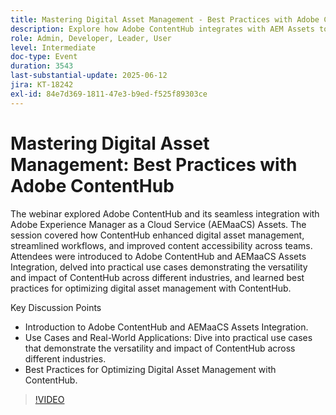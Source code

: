 ```yaml
---
title: Mastering Digital Asset Management - Best Practices with Adobe ContentHub
description: Explore how Adobe ContentHub integrates with AEM Assets to streamline workflows, boost access, and improve asset management across teams and industries.
role: Admin, Developer, Leader, User
level: Intermediate
doc-type: Event
duration: 3543
last-substantial-update: 2025-06-12
jira: KT-18242
exl-id: 84e7d369-1811-47e3-b9ed-f525f89303ce
---
```

# Mastering Digital Asset Management: Best Practices with Adobe ContentHub

The webinar explored Adobe ContentHub and its seamless integration with Adobe Experience Manager as a Cloud Service (AEMaaCS) Assets. The session covered how ContentHub enhanced digital asset management, streamlined workflows, and improved content accessibility across teams. Attendees were introduced to Adobe ContentHub and AEMaaCS Assets Integration, delved into practical use cases demonstrating the versatility and impact of ContentHub across different industries, and learned best practices for optimizing digital asset management with ContentHub.

Key Discussion Points

* Introduction to Adobe ContentHub and AEMaaCS Assets Integration.
* Use Cases and Real-World Applications: Dive into practical use cases that demonstrate the versatility and impact of ContentHub across different industries.
* Best Practices for Optimizing Digital Asset Management with ContentHub.

>[!VIDEO](https://video.tv.adobe.com/v/3463353/?learn=on&enablevpops)
